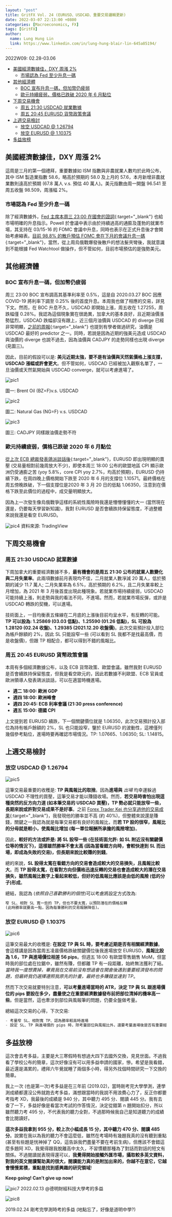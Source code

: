 ```yaml
---
layout: "post"
title: GritFX Vol. 24 (EURUSD、USDCAD、重要交易邏輯更新)
date: 2022-03-07 22:13:00 +0800
categories: [Macroeconomics, FX]
tags: [GritFX]
author:
  name: Lung Hung Lin
  link: https://www.linkedin.com/in/lung-hung-blair-lin-645a85194/ 
---
```

2022W09: 02.28-03.06
- [美國經濟數據佳，DXY 周漲 2%](#美國經濟數據佳dxy-周漲-2)
  - [市場認為 Fed 至少升息一碼](#市場認為-fed-至少升息一碼)
- [其他經濟體](#其他經濟體)
  - [BOC 宣布升息一碼，但加幣仍疲弱](#boc-宣布升息一碼但加幣仍疲弱)
  - [歐元持續疲弱，價格已跌破 2020 年 6 月點位](#歐元持續疲弱價格已跌破-2020-年-6-月點位)
- [下周交易機會](#下周交易機會)
  - [周五 21:30 USDCAD 就業數據](#周五-2130-usdcad-就業數據)
  - [周五 20:45 EURUSD 貨幣政策會議](#周五-2045-eurusd-貨幣政策會議)
- [上週交易檢討](#上週交易檢討)
  - [放空 USDCAD @ 1.26794](#放空-usdcad--126794)
  - [放空 EURUSD @ 1.10375](#放空-eurusd--110375)
- [多益放榜](#多益放榜)
  
## 美國經濟數據佳，DXY 周漲 2%
這周是三月的第一個禮拜，重要數據如 ISM 指數與非農就業人數均於此時公布，其中 ISM 製造業指數 58.6，略高於預期的 58.0 及上月的 57.6，本月新增非農就業數則遠高於預期 (67.8 萬人 v.s. 預估 40 萬人)。美元指數由周一開盤 96.541 至周五收盤 98.509，周漲幅 2%。

### 市場認為 Fed 至少升息一碼
除了經濟數據外，[Fed 主席本周三 23:00 在國會的證詞](https://www.federalreserve.gov/newsevents/testimony/powell20220302a.htm){:target="_blank"} 也給市場明確的升息指示。Powell 於會議中表示由於持續過高的通膨及蓬勃的就業市場，其支持在 03/15-16 的 FOMC 會議中升息，同時也表示在正式升息後才會開始考慮縮表。[目前 98.8% 的散戶預估 FOMC 會在下月的會議升息一碼](https://www.cmegroup.com/trading/interest-rates/countdown-to-fomc.html){:target="_blank"}，當然，從上周烏俄戰爆發後散戶的想法髮夾彎後，我就意識到不能根據 Fed Watchtool 做操作，但不管如何，目前市場預估的是強勢美元。

## 其他經濟體
### BOC 宣布升息一碼，但加幣仍疲弱
周三 23:00 BOC 宣布調高其基準利率至 0.5%，這是自 2020.03.27 BOC 因應 COVID-19 將利率下調至 0.25% 後的首度升息。本周我也做了相應的交易，詳見下文。然而，在 BOC 升息不久，USDCAD 即開始上漲，周五收在 1.27255，周跌幅僅 0.28%。我認為這個現象實在很詭異，加拿大的基本良好，且近期油價漲勢猛烈，USDCAD 跌幅卻沒有跟上，近三個月油價與 USDCAD 的 diverge 已經非常明顯，[之前的周報](https://financeprotein.com/macroeconomics/fx/GritFX-VOL08/){:target="_blank"} 也提到有學者做過研究，油價是 USDCAD 最好的 predictor 之一。同時，若說是因為近期的強美元造成 USDCAD 與油價的 diverge 也說不過去，因為油價與 CADJPY 的走勢同樣也出現 diverge (見圖三)。

因此，目前的假設可以是: **美元近期太強，要不是有油價與天然氣價格上漲支撐，USDCAD 漲幅或許會更大**。但不管如何，USDCAD 已經被加入觀察名單了，一旦油價或天然氣開始與 USDCAD converge，就可以考慮進場了。

![pic1](https://lh3.googleusercontent.com/pw/AM-JKLVixhv-rEPYewrNAjN74mXFwShctm3mukRnO7pGLR1Z1XiijOa4YnG_CCVxUxp3KWAIlmx4UMUTGaGL7YJCE2wB-gaInBDL1blazelLd-5iOf5Yzg5gWHmc4Q0FVVdnhSG8a0Xu2skwJngo9l6lISz-=w424-h295-no?authuser=0)

圖一: Brent Oil (BZ=F)v.s. USDCAD

![pic2](https://lh3.googleusercontent.com/pw/AM-JKLVtS-VzchUdttaRXtiaT3HXbfm_340cHbBt-Gj-Qc9xYhKP0a8sM0HEZxZEVVxzeNNCcgndekj0xtRMiXIi0I1zLLJchEdM_trfN_hecYWqnscVVV2aVRlRIbLmwwYmFx-86VLZZwKyPrrlsBUZBAJQ=w424-h295-no?authuser=0)

圖二: Natural Gas (NG=F) v.s. USDCAD

![pic3](https://lh3.googleusercontent.com/pw/AM-JKLWsTlWYD3dudEGn6XiFz_peFT2x1JX3mC5_apDQvZTVfsFkJ-WlixiO9HNn6YaoqhjsBD9R-7soHqkfcbzG_rS9tuIBVBLJ1AWqPmoQSaJBu5xZ7_n_1j9Qi3PrcBppMjDb4tFrG9iN520a-WtJDDdh=w424-h295-no?authuser=0)

圖三: CADJPY 同樣跟油價走勢不符

### 歐元持續疲弱，價格已跌破 2020 年 6 月點位
[從上次 ECB 總裁發表鴿派談話後](https://www.irishtimes.com/news/ireland/irish-news/ecb-will-act-at-the-right-time-to-achieve-inflation-goal-but-only-gradually-lagarde-says-1.4802322){:target="_blank"}，EURUSD 即出現明顯的賣壓 (交易量相對前幾周放大不少)，即使本周三 18:00 公布的歐盟地區 CPI 顯示歐洲仍受通膨之苦 (yoy 5.8%，core CPI yoy 2.7%，均高於預期)，EURUSD 仍持續下跌，在周四晚上價格開始下跌至 2020 年 6 月的支撐位 1.10571。最終價格在周五傍晚跌破，下一個支撐位是2020 年 3 月 20 日的低點 1.06350，注意到在價格下跌至此價位的過程中，成交量明顯放大。

因為上一次發生像烏俄戰爭這樣的系統性風險時我還是懵懵懂懂的大一 (當然現在還是，仍要每天學習新知識)，我對 EURUSD 是否會續跌持保留態度，不過整體來說我還是看空 EURUSD。

![pic4](https://lh3.googleusercontent.com/pw/AM-JKLV0lmjrUPsptOKRD7H0WWOOEEYE82-1gesIqgoGvS8hjdWcbA7xx7cYPf9-omf4ToJPSUyQO9RJYyrYF5UmN3NkW1VQDSZdGv1H9HXeMwcHilzgJZSdMmHgKHWs0a4tWG4XuT0CTuyIebx7b4idkrfu=w1427-h820-no?authuser=0)
資料來源: TradingView

## 下周交易機會
### 周五 21:30 USDCAD 就業數據
下周加拿大的重要經濟數據不多，**最有機會的是周五 21:30 公布的就業人數變化與二月失業率**。此兩項數據前月表現均不佳，二月就業人數凈減 20 萬人，低於預期的減少 11.7 萬人; 二月失業率為 6.5%，高於預期的 6.2%，且二月失業率較上月增加，為 2021 年 3 月後首度出現此種現象。若就業市場持續疲弱，USDCAD 可能持續上漲，則走勢與我的看法不同，不進場。然而，若就業市場反彈，或許是 USDCAD 轉跌的契機，可以進場。

技術面上，一目均衡表五條線在二月底的上漲後目前均呈水平，有反轉的可能。**TP 可以設為: 1.25869 (03.03 低點)、1.25590 (01.26 低點)，SL 可設為 1.28120 (02.24 收盤)、1.29385 (2021.12.20 收盤價)**。此次交易預計投入部位為帳戶餘額的 2%，因此 SL 只能設窄一些 (可以看到 SL 我都不是找最高價，而是收盤價)，但跟 TP 相配合，都可以得到不錯的風報比。

### 周五 20:45 EURUSD 貨幣政策會議
本周有多個經濟數據公布，以及 ECB 貨幣政策、歐盟會議。雖然我對 EURUSD 是否會續跌持保留態度，但我是看空歐元的，因此若數據不利歐盟、ECB 官員或歐洲領導人發表鴿派談話，可以在適當時機進場。

- **週二 18:00: 歐洲 GDP**
- **週四 18:00: 歐洲峰會**
- **週四 20:45: ECB 利率會議 (21:30 press conference)**
- **週五 15:00: 德國 CPI**
  
上文提到若 EURUSD 續跌，下一個關鍵價位就是 1.06350，此次交易預計投入部位為持有帳戶餘額的 2%，SL 也只能設窄，鑒於 EURUSD 的波動性，這裡僅列幾個參考點位，進場時要再確認市場情況。TP: 1.07665、1.06350; SL: 1.14815。

## 上週交易檢討
### 放空 USDCAD @ 1.26794 

![pic5](https://lh3.googleusercontent.com/pw/AM-JKLUJmuVOsPKgPSr_yT2ajZHc1QQ_iywa_VZSV6Uj9aGZqFelzvD6YKxRlry9iSvmv30t3MT64EjxZd3oQ9_HhWGs41ikJTmkz_JquNdtRPVtGBC9zeHtldv4Du34AsDEQM3-oKkaiDDTI0D-2P1BcBIM=w688-h651-no?authuser=0)

這筆交易最重要的收穫是: **TP 與風報比的取捨**。因為**進場與** _出場_ 均幸運躲過 USDCAD 不理性的買壓，這筆交易才能以賺錢收場。然而，**若交易時害怕出現這種突然的反方向力道 (如本筆交易的 USDCAD 買壓)，TP 勢必就只能放窄一些，長期來說或許對交易成果不是好事**。之前 [Forex Trader Kei 也分享過他的交易成果](https://www.youtube.com/watch?v=-66nz4csd1M){:target="_blank"}，我發現他的勝率並不高 (約 40%)，但整體來說還是賺錢，關鍵之一我認為就是每筆交易都有良好的風報比，而**若 TP 設的很窄，風報比的分母就是較小，使風報比增加 (每一單位報酬所承擔的風險增加)**。

因此，**較好的方法或許是: 將 SL 設窄一些 (在技術面允許: 如 SL 附近沒有關鍵價位等的情況下)，這樣雖然勝率不會太高 (因為當看錯方向時，會較快達到 SL 而出場，即成為失敗的交易)，但長期來說比較賺的到錢**。

總的來說，**SL 設得太寬在看錯方向的交易會造成較大的交易損失，且風報比較大**。而 **TP 設得太寬，在看對方向但價格迅速反轉的交易也會造成較大的潛在交易損失，雖然風報比數字上看起來較低，但好的低風報比應該是由低的風險 (低的分子)形成**。

總結，我認為 (_依照自己喜歡勝利的個性_)可以考慮將設定方式改為: 

```python
窄 SL、相對 SL 寬一些的 TP，但也不要太寬，以預防潛在的價格反轉 
(此時勝率就要高一點，因為每筆勝利的交易報酬降低)。
```

### 放空 EURUSD @ 1.10375

![pic6](https://lh3.googleusercontent.com/pw/AM-JKLX4GQJuNxuaohTGrCES4T0aUMwofjRQ_tK2dhhr6yne71GtxTkVkwyqnj194p8TjMFP2TE8hWrl_Ol0gDanLrq60vhWHqSVPH3s2UBjF3YioA6wIwJgXUjAat2K9U3aDyTsraAnpsqOZdK0om9ni6-Q=w686-h647-no?authuser=0)

這筆交易最大的收穫是: **在設定 TP 與 SL 時，要考慮近期是否有相關經濟數據**。會這樣講是因為當周五凌晨價格跌破關鍵價位後我進場放空 EURUSD，**風報比設為 1.6，TP 與進場價位相差 56 pips**。但週五 18:00 有歐盟零售銷售 MoM，但當時我的部位處在拉鋸中，雖然有賺，但都離 TP 有一段距離，始終無法獲利了結。_當時我一度想賣掉，畢竟我在交易前沒有想過會在開倉後遇到重要經濟發布的問題，但最終我仍選擇遵照我原先的計畫，最終也多賺錢並達到 TP_。

然而下次交易就要特別注意，**可以考量進場當時的 ATR，決定 TP 與 SL 跟進場價位的 pips 要設在多少，盡量使之在重要經濟數據發布前把部位清掉的機率高一些**。但是當然，這也牽涉到部位與風報筆的問題，仍要全盤做考量。

總結這次交易的心得，下次交易:
```python
- 考量窄 SL、相對寬 TP、認為勝率較高時進場
- 設定 SL、TP 與進場價的 pips 時，除考量部位與風報比外，還要考量進場後是否有重要經濟數據公布。
```

## 多益放榜
這次會去考多益，主要是大三寒假時有想過大四下去國外交換，見見世面。不過我看了學校公布的簡章，這次好像沒有可以用多益申請的國家，慘。希望是我看錯，最近還是滿累的，禮拜六午覺就睡了兩個多小時，得另外找個時間研究一下交換的簡章。

我上一次 (也是第一次)考多益是在三年前 (2019.02)，當時剛考完大學學測，連學測成績都還沒公佈就跑去考多益，滿想跟當時的我說不用浪費心力了，反正你都要考指考 XD，我最後的成績是 940 分，其中聽力 495 分、閱讀 445 分。我有去查了一下，多益好像是看當次考試的作答情況，決定從錯第 n 題開始扣分，所以雖然聽力考 495 分，不代表我的聽力全對，不過那時候我自己是知道聽力的成績會比閱讀好。

**這次多益我拿到 955 分，較上次小幅成長 15 分，其中聽力 470 分、閱讀 485 分**。說實在我以為我的聽力不會這麼低，雖然在考場時有幾題我真的沒有聽到重點 (甚至有些題是恍神掉了 QQ，這告訴我們盡量不要在考前生病)，但應該不會錯這麼多題阿 XD，我覺得跟我脫離高中太久，不習慣聽那種為了對話而對話的短文有關係。不過閱讀就表現得還可以，**我覺得開始接觸外匯市場，攝取較多英文資料，對我的英文閱讀幫助真的很大，閱讀能力真的是附加出來的，你越不在意它，它越會慢慢累積，重點是找到感興趣的研究領域**! 

**Keep going! Can’t give up now!**

![pic7](https://lh3.googleusercontent.com/pw/AM-JKLUGpKImomp47c8PP2y32yKsZncP8rwyxafR-YAvq2wj1K6oVR65iGfyUCHDqHkjxcWm82F1lz-IBskAHocqMjas_A7O2VxhySfEwrvtEeuFQ7WSSgdN6e6gmgEIAVTNjsdClDUtNnX3RDlf9qe2ipVj=w1292-h241-no?authuser=0)
2022.02.13 @德明財經科技大學考的多益

![pic8](https://lh3.googleusercontent.com/pw/AM-JKLWZwd9E-NvqsGhs6GSWKY87DPlWghNoxmFHDLZQLhqWL_YmAksYXhjVPEU3648HunzlN25G3hvjLCCVtkCE5O1vDE_xC2iczxEjWX80789s0-lWb-wItZvddos1YZ-hJqX5IJHs0H2vG4IEObj86eAa=w547-h313-no?authuser=0)

2019.02.24 剛考完學測時考的多益 (地點忘了，好像是道明中學?)
